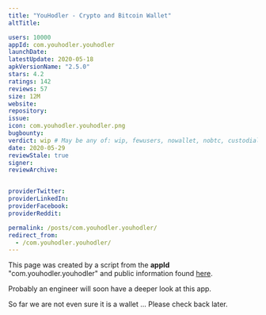 ```yaml
---
title: "YouHodler - Crypto and Bitcoin Wallet"
altTitle: 

users: 10000
appId: com.youhodler.youhodler
launchDate: 
latestUpdate: 2020-05-18
apkVersionName: "2.5.0"
stars: 4.2
ratings: 142
reviews: 57
size: 12M
website: 
repository: 
issue: 
icon: com.youhodler.youhodler.png
bugbounty: 
verdict: wip # May be any of: wip, fewusers, nowallet, nobtc, custodial, nosource, nonverifiable, verifiable, bounty, defunct
date: 2020-05-29
reviewStale: true
signer: 
reviewArchive:


providerTwitter: 
providerLinkedIn: 
providerFacebook: 
providerReddit: 

permalink: /posts/com.youhodler.youhodler/
redirect_from:
  - /com.youhodler.youhodler/
---
```



This page was created by a script from the **appId** "com.youhodler.youhodler" and public
information found
[here](https://play.google.com/store/apps/details?id=com.youhodler.youhodler).

Probably an engineer will soon have a deeper look at this app.

So far we are not even sure it is a wallet ... Please check back later.